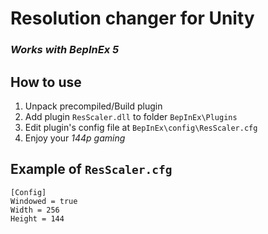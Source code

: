 ﻿# Resolution changer for Unity
### *Works with BepInEx 5*

## How to use
1. Unpack precompiled/Build plugin
2. Add plugin `ResScaler.dll` to folder `BepInEx\Plugins`
3. Edit plugin's config file at `BepInEx\config\ResScaler.cfg`
4. Enjoy your *144p gaming*

## Example of `ResScaler.cfg`
```
[Config]
Windowed = true
Width = 256
Height = 144
```